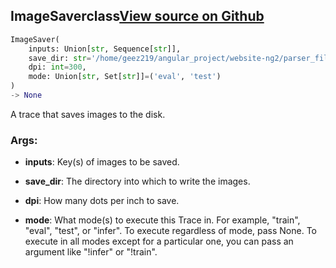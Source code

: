 ## ImageSaver<span class="tag">class</span><a class="sourcelink" href=https://github.com/fastestimator/fastestimator/blob/r1.0/fastestimator/trace/io/image_saver.py/#L26-L65>View source on Github</a>
```python
ImageSaver(
	inputs: Union[str, Sequence[str]],
	save_dir: str='/home/geez219/angular_project/website-ng2/parser_files',
	dpi: int=300,
	mode: Union[str, Set[str]]=('eval', 'test')
)
-> None
```
A trace that saves images to the disk.


<h3>Args:</h3>


* **inputs**: Key(s) of images to be saved.

* **save_dir**: The directory into which to write the images.

* **dpi**: How many dots per inch to save.

* **mode**: What mode(s) to execute this Trace in. For example, "train", "eval", "test", or "infer". To execute regardless of mode, pass None. To execute in all modes except for a particular one, you can pass an argument like "!infer" or "!train".

